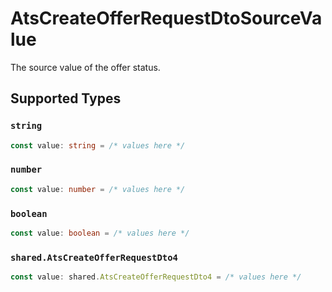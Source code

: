 # AtsCreateOfferRequestDtoSourceValue

The source value of the offer status.


## Supported Types

### `string`

```typescript
const value: string = /* values here */
```

### `number`

```typescript
const value: number = /* values here */
```

### `boolean`

```typescript
const value: boolean = /* values here */
```

### `shared.AtsCreateOfferRequestDto4`

```typescript
const value: shared.AtsCreateOfferRequestDto4 = /* values here */
```

